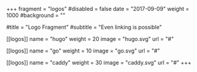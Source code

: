 +++
fragment = "logos"
#disabled = false
date = "2017-09-09"
weight = 1000
#background = ""

#title = "Logo Fragment"
#subtitle = "Even linking is possible"

[[logos]]
  name = "hugo"
  weight = 20
  image = "hugo.svg"
  url = "#"

[[logos]]
  name = "go"
  weight = 10
  image = "go.svg"
  url = "#"

[[logos]]
  name = "caddy"
  weight = 30
  image = "caddy.svg"
  url = "#"
+++
